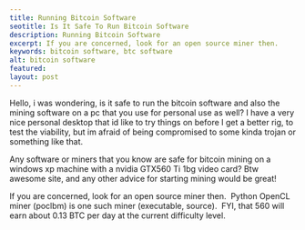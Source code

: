 ```yaml
---
title: Running Bitcoin Software
seotitle: Is It Safe To Run Bitcoin Software
description: Running Bitcoin Software
excerpt: If you are concerned, look for an open source miner then.
keywords: bitcoin software, btc software
alt: bitcoin software
featured: 
layout: post
---
```


<p>Hello, i was wondering, is it safe to run the bitcoin software and also the
  mining software on a pc that you use for personal use as well? I have a very nice
  personal desktop that id like to try things on before I get a better rig, to test
  the viability, but im afraid of being compromised to some kinda trojan or something
  like that. <p>
  
  <p>Any software or miners that you know are safe for bitcoin mining on a
  windows xp machine with a nvidia GTX560 Ti 1bg video card? Btw awesome site, and
  any other advice for starting mining would be great!<p>
  
<p>If you are concerned, look for an open source miner then.  Python OpenCL miner (poclbm) is one such miner (executable, source).  FYI, that 560 will earn about 0.13 BTC per day at the current difficulty level.<p>

